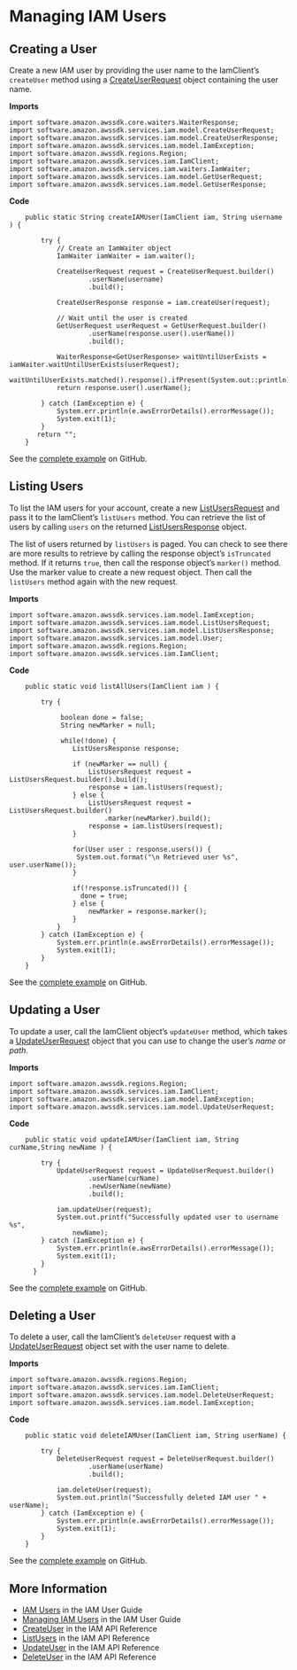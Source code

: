 # Managing IAM Users<a name="examples-iam-users"></a>

## Creating a User<a name="creating-a-user"></a>

Create a new IAM user by providing the user name to the IamClient’s `createUser` method using a [CreateUserRequest](http://docs.aws.amazon.com/sdk-for-java/latest/reference/software/amazon/awssdk/services/iam/model/CreateUserRequest.html) object containing the user name\.

 **Imports** 

```
import software.amazon.awssdk.core.waiters.WaiterResponse;
import software.amazon.awssdk.services.iam.model.CreateUserRequest;
import software.amazon.awssdk.services.iam.model.CreateUserResponse;
import software.amazon.awssdk.services.iam.model.IamException;
import software.amazon.awssdk.regions.Region;
import software.amazon.awssdk.services.iam.IamClient;
import software.amazon.awssdk.services.iam.waiters.IamWaiter;
import software.amazon.awssdk.services.iam.model.GetUserRequest;
import software.amazon.awssdk.services.iam.model.GetUserResponse;
```

 **Code** 

```
    public static String createIAMUser(IamClient iam, String username ) {

        try {
            // Create an IamWaiter object
            IamWaiter iamWaiter = iam.waiter();

            CreateUserRequest request = CreateUserRequest.builder()
                    .userName(username)
                    .build();

            CreateUserResponse response = iam.createUser(request);

            // Wait until the user is created
            GetUserRequest userRequest = GetUserRequest.builder()
                    .userName(response.user().userName())
                    .build();

            WaiterResponse<GetUserResponse> waitUntilUserExists = iamWaiter.waitUntilUserExists(userRequest);
            waitUntilUserExists.matched().response().ifPresent(System.out::println);
            return response.user().userName();

        } catch (IamException e) {
            System.err.println(e.awsErrorDetails().errorMessage());
            System.exit(1);
        }
       return "";
    }
```

See the [complete example](https://github.com/awsdocs/aws-doc-sdk-examples/blob/master/javav2/example_code/iam/src/main/java/com/example/iam/CreateUser.java) on GitHub\.

## Listing Users<a name="listing-users"></a>

To list the IAM users for your account, create a new [ListUsersRequest](http://docs.aws.amazon.com/sdk-for-java/latest/reference/software/amazon/awssdk/services/iam/model/ListUsersRequest.html) and pass it to the IamClient’s `listUsers` method\. You can retrieve the list of users by calling `users` on the returned [ListUsersResponse](http://docs.aws.amazon.com/sdk-for-java/latest/reference/software/amazon/awssdk/services/iam/model/ListUsersResponse.html) object\.

The list of users returned by `listUsers` is paged\. You can check to see there are more results to retrieve by calling the response object’s `isTruncated` method\. If it returns `true`, then call the response object’s `marker()` method\. Use the marker value to create a new request object\. Then call the `listUsers` method again with the new request\.

 **Imports** 

```
import software.amazon.awssdk.services.iam.model.IamException;
import software.amazon.awssdk.services.iam.model.ListUsersRequest;
import software.amazon.awssdk.services.iam.model.ListUsersResponse;
import software.amazon.awssdk.services.iam.model.User;
import software.amazon.awssdk.regions.Region;
import software.amazon.awssdk.services.iam.IamClient;
```

 **Code** 

```
    public static void listAllUsers(IamClient iam ) {

        try {

             boolean done = false;
             String newMarker = null;

             while(!done) {
                ListUsersResponse response;

                if (newMarker == null) {
                    ListUsersRequest request = ListUsersRequest.builder().build();
                    response = iam.listUsers(request);
                } else {
                    ListUsersRequest request = ListUsersRequest.builder()
                        .marker(newMarker).build();
                    response = iam.listUsers(request);
                }

                for(User user : response.users()) {
                 System.out.format("\n Retrieved user %s", user.userName());
                }

                if(!response.isTruncated()) {
                  done = true;
                } else {
                    newMarker = response.marker();
                }
            }
        } catch (IamException e) {
            System.err.println(e.awsErrorDetails().errorMessage());
            System.exit(1);
        }
    }
```

See the [complete example](https://github.com/awsdocs/aws-doc-sdk-examples/blob/master/javav2/example_code/iam/src/main/java/com/example/iam/ListUsers.java) on GitHub\.

## Updating a User<a name="updating-a-user"></a>

To update a user, call the IamClient object’s `updateUser` method, which takes a [UpdateUserRequest](http://docs.aws.amazon.com/sdk-for-java/latest/reference/software/amazon/awssdk/services/iam/model/UpdateUserRequest.html) object that you can use to change the user’s *name* or *path*\.

 **Imports** 

```
import software.amazon.awssdk.regions.Region;
import software.amazon.awssdk.services.iam.IamClient;
import software.amazon.awssdk.services.iam.model.IamException;
import software.amazon.awssdk.services.iam.model.UpdateUserRequest;
```

 **Code** 

```
    public static void updateIAMUser(IamClient iam, String curName,String newName ) {

        try {
            UpdateUserRequest request = UpdateUserRequest.builder()
                    .userName(curName)
                    .newUserName(newName)
                    .build();

            iam.updateUser(request);
            System.out.printf("Successfully updated user to username %s",
                newName);
        } catch (IamException e) {
            System.err.println(e.awsErrorDetails().errorMessage());
            System.exit(1);
        }
      }
```

See the [complete example](https://github.com/awsdocs/aws-doc-sdk-examples/blob/master/javav2/example_code/iam/src/main/java/com/example/iam/UpdateUser.java) on GitHub\.

## Deleting a User<a name="deleting-a-user"></a>

To delete a user, call the IamClient’s `deleteUser` request with a [UpdateUserRequest](http://docs.aws.amazon.com/sdk-for-java/latest/reference/software/amazon/awssdk/services/iam/model/UpdateUserRequest.html) object set with the user name to delete\.

 **Imports** 

```
import software.amazon.awssdk.regions.Region;
import software.amazon.awssdk.services.iam.IamClient;
import software.amazon.awssdk.services.iam.model.DeleteUserRequest;
import software.amazon.awssdk.services.iam.model.IamException;
```

 **Code** 

```
    public static void deleteIAMUser(IamClient iam, String userName) {

        try {
            DeleteUserRequest request = DeleteUserRequest.builder()
                    .userName(userName)
                    .build();

            iam.deleteUser(request);
            System.out.println("Successfully deleted IAM user " + userName);
        } catch (IamException e) {
            System.err.println(e.awsErrorDetails().errorMessage());
            System.exit(1);
        }
    }
```

See the [complete example](https://github.com/awsdocs/aws-doc-sdk-examples/blob/master/javav2/example_code/iam/src/main/java/com/example/iam/DeleteUser.java) on GitHub\.

## More Information<a name="more-information"></a>
+  [IAM Users](https://docs.aws.amazon.com/IAM/latest/UserGuide/id_users.html) in the IAM User Guide
+  [Managing IAM Users](https://docs.aws.amazon.com/IAM/latest/UserGuide/id_users_manage.html) in the IAM User Guide
+  [CreateUser](https://docs.aws.amazon.com/IAM/latest/APIReference/API_CreateUser.html) in the IAM API Reference
+  [ListUsers](https://docs.aws.amazon.com/IAM/latest/APIReference/API_ListUsers.html) in the IAM API Reference
+  [UpdateUser](https://docs.aws.amazon.com/IAM/latest/APIReference/API_UpdateUser.html) in the IAM API Reference
+  [DeleteUser](https://docs.aws.amazon.com/IAM/latest/APIReference/API_DeleteUser.html) in the IAM API Reference